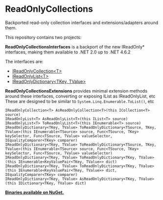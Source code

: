 ReadOnlyCollections
===================

Backported read-only collection interfaces and extensions/adapters around them.

This repository contains two projects:

**ReadOnlyCollectionsInterfaces** is a backport of the new IReadOnly* interfaces, making them available to .NET 2.0 up to .NET 4.6.2

The interfaces are:

- [IReadOnlyCollection&lt;T&gt;](http://msdn.microsoft.com/en-us/library/hh192385.aspx)
- [IReadOnlyList&lt;T&gt;](http://msdn.microsoft.com/en-us/library/hh881542.aspx)
- [IReadOnlyDictionary&lt;TKey, TValue&gt;](http://msdn.microsoft.com/en-us/library/hh136548.aspx)

**ReadOnlyCollectionsExtensions** provides minimal extension methods around these interfaces, converting or exposing IList<T> as IReadOnlyList<T>, etc
These are designed to be similar to `System.Linq.Enumerable.ToList()`, etc

```
IReadOnlyCollection<T> AsReadOnlyCollection<T>(this ICollection<T> source)
IReadOnlyList<T> AsReadOnlyList<T>(this IList<T> source)
IReadOnlyList<T> ToReadOnlyList<T>(this IEnumerable<T> source)
IReadOnlyDictionary<TKey, TValue> ToReadOnlyDictionary<TSource, TKey, TValue>(this IEnumerable<TSource> source, Func<TSource, TKey> keySelector, Func<TSource, TValue> valueSelector, IEqualityComparer<TKey> comparer)
IReadOnlyDictionary<TKey, TValue> ToReadOnlyDictionary<TSource, TKey, TValue>(this IEnumerable<TSource> source, Func<TSource, TKey> keySelector, Func<TSource, TValue> valueSelector)
IReadOnlyDictionary<TKey, TValue> ToReadOnlyDictionary<TKey, TValue>(this IEnumerable<KeyValuePair<TKey, TValue>> dict)
IReadOnlyDictionary<TKey, TValue> ToReadOnlyDictionary<TKey, TValue>(this IEnumerable<KeyValuePair<TKey, TValue>> dict, IEqualityComparer<TKey> comparer)
IReadOnlyDictionary<TKey, TValue> AsReadOnlyDictionary<TKey, TValue>(this IDictionary<TKey, TValue> dict)
```

[**Binaries available on NuGet.**](https://nuget.org/packages?q=ReadOnlyCollection)
